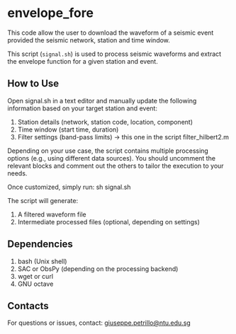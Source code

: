 # envelope_fore
This code allow the user to download the waveform of a seismic event provided the seismic network, station and time window.

This script (`signal.sh`) is used to process seismic waveforms and extract the envelope function for a given station and event.

## How to Use

Open signal.sh in a text editor and manually update the following information based on your target station and event:
1) Station details (network, station code, location, component)
2) Time window (start time, duration)
3) Filter settings (band-pass limits) -> this one in the script filter_hilbert2.m

Depending on your use case, the script contains multiple processing options (e.g., using different data sources).
You should uncomment the relevant blocks and comment out the others to tailor the execution to your needs.

Once customized, simply run:
sh signal.sh

The script will generate:
1) A filtered waveform file
2) Intermediate processed files (optional, depending on settings)

## Dependencies

1) bash (Unix shell)
2) SAC or ObsPy (depending on the processing backend)
3) wget or curl
4) GNU octave

## Contacts

For questions or issues, contact: giuseppe.petrillo@ntu.edu.sg


   
